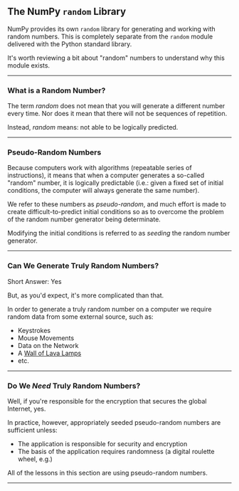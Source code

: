 ## The NumPy `random` Library

NumPy provides its own `random` library for generating and working with
random numbers. This is completely separate from the `random` module
delivered with the Python standard library.

It's worth reviewing a bit about "random" numbers to understand why this
module exists.

---

### What is a Random Number?

The term *random* does not mean that you will generate a different number
every time. Nor does it mean that there will not be sequences of 
repetition.

Instead, *random* means: not able to be logically predicted.

---

### Pseudo-Random Numbers

Because computers work with algorithms (repeatable series of 
instructions), it means that when a computer generates a so-called
"random" number, it is logically predictable (i.e.: given a fixed set of 
initial conditions, the computer will always generate the same number).

We refer to these numbers as *pseudo-random*, and much effort is made to
create difficult-to-predict initial conditions so as to overcome the
problem of the random number generator being determinate.

Modifying the initial conditions is referred to as *seeding* the random
number generator.

---

### Can We Generate Truly Random Numbers?

Short Answer: Yes

But, as you'd expect, it's more complicated than that.

In order to generate a truly random number on a computer we require 
random data from some external source, such as:

* Keystrokes
* Mouse Movements
* Data on the Network
* A [Wall of Lava Lamps](https://www.cloudflare.com/learning/ssl/lava-lamp-encryption/)
* etc.

---

### Do We *Need* Truly Random Numbers?

Well, if you're responsible for the encryption that secures the global
Internet, yes.

In practice, however, appropriately seeded pseudo-random numbers are sufficient unless:

* The application is responsible for security and encryption
* The basis of the application requires randomness (a digital roulette
  wheel, e.g.)

All of the lessons in this section are using pseudo-random numbers.

---
